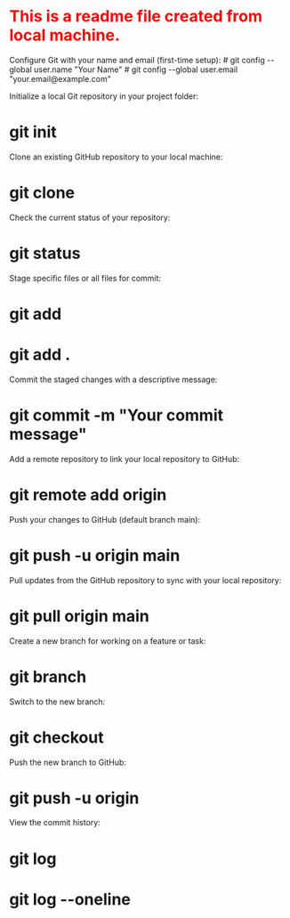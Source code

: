 <h1 style="color: red;">This is a readme file created from local machine.</h1>
Configure Git with your name and email (first-time setup):
# git config --global user.name "Your Name"
# git config --global user.email "your.email@example.com"

Initialize a local Git repository in your project folder:
# git init

Clone an existing GitHub repository to your local machine:
# git clone <repository-url>

Check the current status of your repository:
# git status

Stage specific files or all files for commit:
# git add <file>
# git add .

Commit the staged changes with a descriptive message:
# git commit -m "Your commit message"

Add a remote repository to link your local repository to GitHub:
# git remote add origin <repository-url>

Push your changes to GitHub (default branch main):
# git push -u origin main

Pull updates from the GitHub repository to sync with your local repository:
# git pull origin main

Create a new branch for working on a feature or task:
# git branch <branch-name>

Switch to the new branch:
# git checkout <branch-name>

Push the new branch to GitHub:
# git push -u origin <branch-name>

View the commit history:
# git log
# git log --oneline

